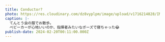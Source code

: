 ```yaml
---
title: Conductor?
photo: https://res.cloudinary.com/dz8vyplpm/image/upload/v1716214828/IMG_9043_hwvj8b.jpg
caption: |-
  てんとう虫の服でお散歩。
  ベビーカーが心地いいのか、指揮者みたいなポーズで寝ちゃった😂
publish-date: 2024-02-20T00:11:00.000Z
---
```


